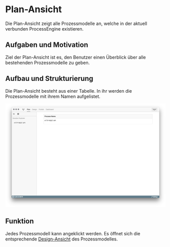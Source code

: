 # Plan-Ansicht

Die Plan-Ansicht zeigt alle Prozessmodelle an, welche in der aktuell verbunden
ProcessEngine existieren.

## Aufgaben und Motivation

Ziel der Plan-Ansicht ist es, den Benutzer einen Überblick über alle
bestehenden Prozessmodelle zu geben.

## Aufbau und Strukturierung

Die Plan-Ansicht besteht aus einer Tabelle. In ihr werden die Prozessmodelle
mit ihrem Namen aufgelistet.

![Plan-Ansicht](plan-view.png)

## Funktion

Jedes Prozessmodell kann angeklickt werden. Es öffnet sich die entsprechende
[Design-Ansicht](../design-view/design-view.md) des Prozessmodelles.
